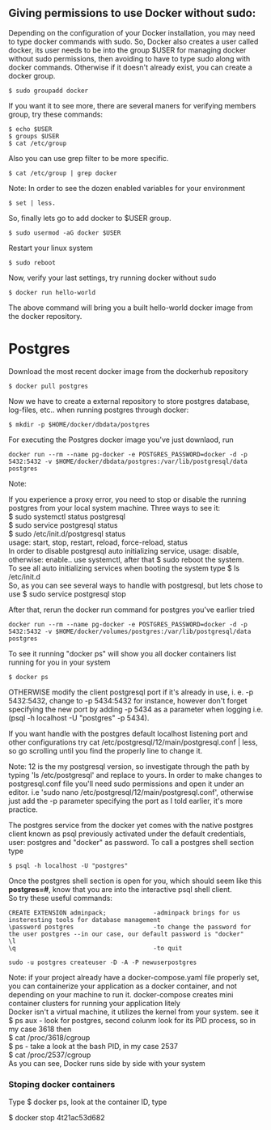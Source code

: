 ## Giving permissions to use Docker without sudo:
Depending on the configuration of your Docker installation, you may need to type docker commands with sudo. So, Docker also creates a user called docker, its user needs to be into the group $USER for managing docker without sudo permissions, then avoiding to have to type sudo along with docker commands.
Otherwise if it doesn't already exist, you can create a docker group.
```
$ sudo groupadd docker
```
If you want it to see more, there are several maners for verifying members group, try these commands:
```
$ echo $USER
$ groups $USER
$ cat /etc/group
```
Also you can use grep filter to be more specific.
```
$ cat /etc/group | grep docker
```
Note: In order to see the dozen enabled variables for your environment
```
$ set | less.
```
So, finally lets go to add docker to $USER group. 
```
$ sudo usermod -aG docker $USER
```
Restart your linux system
```
$ sudo reboot
```
Now, verify your last settings, try running docker without sudo
```
$ docker run hello-world
```
The above command will bring you a built hello-world docker image from the docker repository.

# Postgres

Download the most recent docker image from the dockerhub repository
```
$ docker pull postgres
```

Now we have to create a external repository to store postgres database, log-files, etc.. when running postgres through docker:
```
$ mkdir -p $HOME/docker/dbdata/postgres
```
For executing the Postgres docker image you've just downlaod, run
```shell
docker run --rm --name pg-docker -e POSTGRES_PASSWORD=docker -d -p 5432:5432 -v $HOME/docker/dbdata/postgres:/var/lib/postgresql/data postgres
```
Note:

If you experience a proxy error, you need to stop or disable the running postgres from your local system machine. Three ways to see it:\
$ sudo systemctl status postgresql\
$ sudo service postgresql status\
$ sudo /etc/init.d/postgresql status\
usage: start, stop, restart, reload, force-reload, status\
In order to disable postgresql auto initializing service, usage: disable, otherwise: enable.. use systemctl, after that $ sudo reboot the system.\
To see all auto initializing services when booting the system type $ ls /etc/init.d\
So, as you can see several ways to handle with postgresql, but lets chose to use $ sudo service postgresql stop 

After that, rerun the docker run command for postgres you've earlier tried
```
docker run --rm --name pg-docker -e POSTGRES_PASSWORD=docker -d -p 5432:5432 -v $HOME/docker/volumes/postgres:/var/lib/postgresql/data postgres
```
To see it running "docker ps" will show you all docker containers list running for you in your system 
```
$ docker ps
```
OTHERWISE modify the client postgresql port if it's already in use, i. e. -p 5432:5432, change to -p 5434:5432 for instance, however don't forget specifying the new port by adding -p 5434 as a parameter when logging i.e. (psql -h localhost -U "postgres" -p 5434).

If you want handle with the postgres default localhost listening port and other configurations try 
cat /etc/postgresql/12/main/postgresql.conf | less, so go scrolling until you find the properly line to change it.

Note: 12 is the my postgresql version, so investigate through the path by typing 'ls /etc/postgresql' and replace to yours.
In order to make changes to postgresql.conf file you'll need sudo permissions and open it under an editor. i.e 'sudo nano /etc/postgresql/12/main/postgresql.conf', otherwise just add the -p parameter specifying the port as I told earlier, it's more practice.

The postgres service from the docker yet comes with the native postgres client known as psql previously activated under the default credentials, user: postgres and "docker" as password. To call a postgres shell section type
```
$ psql -h localhost -U "postgres"
```
Once the postgres shell section is open for you, which should seem like this **postgres=#**, know that you are into the interactive psql shell client.\
So try these useful commands:
```
CREATE EXTENSION adminpack;             -adminpack brings for us insteresting tools for database management 
\password postgres                      -to change the password for the user postgres --in our case, our default password is "docker"
\l 
\q                                      -to quit
```
```
sudo -u postgres createuser -D -A -P newuserpostgres 
```
Note: if your project already have a docker-compose.yaml file properly set, you can containerize your application as a docker container, and not depending on your machine to run it. docker-compose creates mini container clusters for running your application litely\
Docker isn't a virtual machine, it utilizes the kernel from your system. see it\
$ ps aux    - look for postgres, second colunm look for its PID process, so in my case 3618 then\
$ cat /proc/3618/cgroup\
$ ps        - take a look at the bash PID, in my case 2537\
$ cat /proc/2537/cgroup\
As you can see, Docker runs side by side with your system

### Stoping docker containers
Type $ docker ps, look at the container ID, type

$ docker stop 4t21ac53d682
